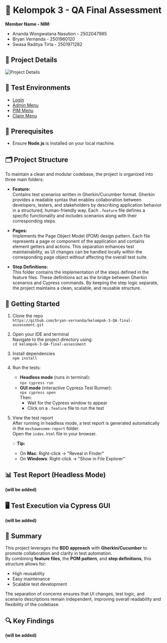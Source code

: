 # 💼 Kelompok 3 - QA Final Assessment

**Member Name - NIM:**
- Ananda Wongwatana Nasution - 2502047985
- Bryan Vernanda - 2501960120
- Swasa Raditya Tirta - 2501971282

## 📘 Project Details
![Project Details](https://drive.google.com/uc?export=view&id=1r9VDhVRaT67op5a7ul6cGwmdo7ljkO0h)

## 🧪 Test Environments

- [Login](https://opensource-demo.orangehrmlive.com/)
- [Admin Menu](https://opensource-demo.orangehrmlive.com/web/index.php/admin/viewSystemUsers)
- [PIM Menu](https://opensource-demo.orangehrmlive.com/web/index.php/pim/viewEmployeeList)
- [Claim Menu](https://opensource-demo.orangehrmlive.com/web/index.php/claim/viewAssignClaim)

## 🔗 Prerequisites

- Ensure **Node.js** is installed on your local machine.

## 🗂️ Project Structure

To maintain a clean and modular codebase, the project is organized into three main folders:

- **Feature:**  
  Contains test scenarios written in Gherkin/Cucumber format. Gherkin provides a readable syntax that enables collaboration between developers, testers, and stakeholders by describing application behavior in a structured, human-friendly way. Each `.feature` file defines a specific functionality and includes scenarios along with their corresponding steps.

- **Pages:**  
  Implements the Page Object Model (POM) design pattern. Each file represents a page or component of the application and contains element getters and actions. This separation enhances test maintainability, as UI changes can be handled locally within the corresponding page object without affecting the overall test suite.

- **Step Definitions:**  
  This folder contains the implementation of the steps defined in the feature files. These definitions act as the bridge between Gherkin scenarios and Cypress commands. By keeping the step logic separate, the project maintains a clean, scalable, and reusable structure.

## 🚀 Getting Started

1. Clone the repo  
   `https://github.com/bryan-vernanda/kelompok-3-QA-final-assessment.git`

2. Open your IDE and terminal  
   Navigate to the project directory using:  
   `cd kelompok-3-QA-final-assessment`
   
3. Install dependencies  
   `npm install`

4. Run the tests:
   - **Headless mode** (runs in terminal):  
     `npx cypress run`
   - **GUI mode** (interactive Cypress Test Runner):  
     `npx cypress open`  
     Then:
     - Wait for the Cypress window to appear  
     - Click on a `.feature` file to run the test

5. View the test report  
   After running in headless mode, a test report is generated automatically in the `mochawesome-report` folder.  
   Open the `index.html` file in your browser.

   💡 **Tip:**  
   - On **Mac**: Right-click → "Reveal in Finder"  
   - On **Windows**: Right-click → "Show in File Explorer"

## 📊 Test Report (Headless Mode)
**(will be added)**

## 🖥️ Test Execution via Cypress GUI
**(will be added)**

## 🧩 Summary

This project leverages the **BDD approach** with **Gherkin/Cucumber** to promote collaboration and clarity in test automation.  
By combining **feature files**, the **POM pattern**, and **step definitions**, this structure allows for:

- High reusability
- Easy maintenance
- Scalable test development

The separation of concerns ensures that UI changes, test logic, and scenario descriptions remain independent, improving overall readability and flexibility of the codebase.

## 🔍 Key Findings

**(will be added)**
